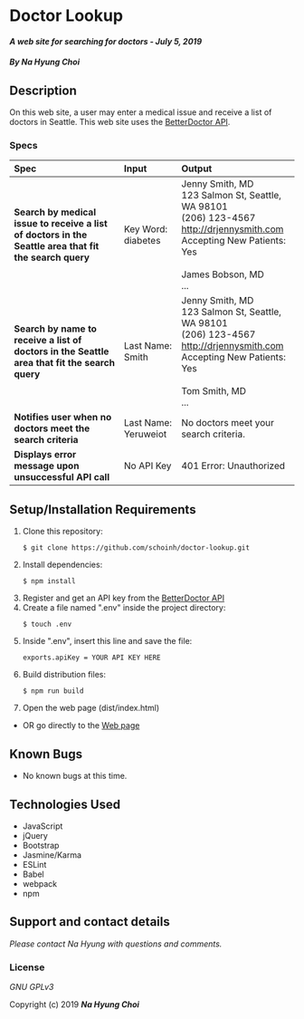 # Doctor Lookup

#### _A web site for searching for doctors - July 5, 2019_

#### _By **Na Hyung Choi**_

## Description

On this web site, a user may enter a medical issue and receive a list of doctors in Seattle. This web site uses the [BetterDoctor API](https://developer.betterdoctor.com).

### Specs
| Spec | Input | Output |
| :-------------     | :------------- | :------------- |
| **Search by medical issue to receive a list of doctors in the Seattle area that fit the search query** | Key Word: diabetes | Jenny Smith, MD</br>123 Salmon St, Seattle, WA 98101</br>(206) 123-4567</br>http://drjennysmith.com</br>Accepting New Patients: Yes</br></br>James Bobson, MD</br>... |
| **Search by name to receive a list of doctors in the Seattle area that fit the search query** | Last Name: Smith | Jenny Smith, MD</br>123 Salmon St, Seattle, WA 98101</br>(206) 123-4567</br>http://drjennysmith.com</br>Accepting New Patients: Yes</br></br>Tom Smith, MD</br>... |
| **Notifies user when no doctors meet the search criteria** | Last Name: Yeruweiot | No doctors meet your search criteria. |
| **Displays error message upon unsuccessful API call** | No API Key | 401 Error: Unauthorized |

## Setup/Installation Requirements

1. Clone this repository:
    ```
    $ git clone https://github.com/schoinh/doctor-lookup.git
    ```
2. Install dependencies:
    ```
    $ npm install
    ```
3. Register and get an API key from the [BetterDoctor API](https://developer.betterdoctor.com)
4. Create a file named ".env" inside the project directory:
    ```
    $ touch .env
    ```
5. Inside ".env", insert this line and save the file:
    ```
    exports.apiKey = YOUR API KEY HERE
    ```
6. Build distribution files:
    ```
    $ npm run build
    ```
7. Open the web page (dist/index.html)

* OR go directly to the [Web page](http://schoinh.github.io/doctor-lookup)

## Known Bugs
* No known bugs at this time.

## Technologies Used
* JavaScript
* jQuery
* Bootstrap
* Jasmine/Karma
* ESLint
* Babel
* webpack
* npm

## Support and contact details

_Please contact Na Hyung with questions and comments._

### License

*GNU GPLv3*

Copyright (c) 2019 **_Na Hyung Choi_**
